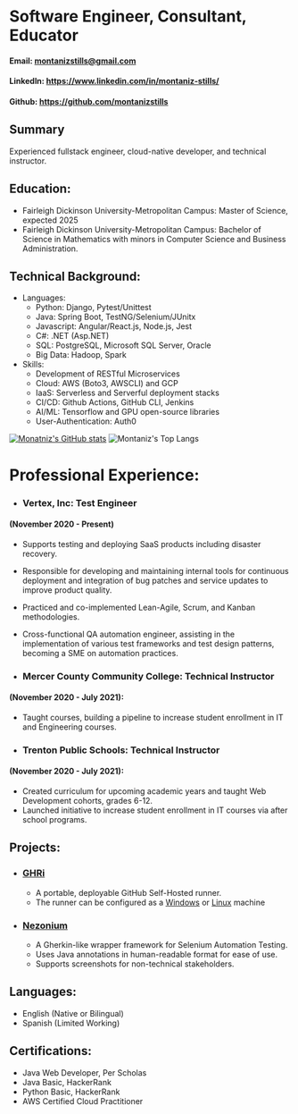 # Software Engineer, Consultant, Educator
#### Email: montanizstills@gmail.com
#### LinkedIn: https://www.linkedin.com/in/montaniz-stills/
#### Github: https://github.com/montanizstills

## Summary 
Experienced fullstack engineer, cloud-native developer, and technical instructor.


## Education:
- Fairleigh Dickinson University-Metropolitan Campus: Master of Science, expected 2025
- Fairleigh Dickinson University-Metropolitan Campus: Bachelor of Science in Mathematics with minors in Computer Science and Business Administration.

## Technical Background:
- Languages:
  - Python: Django, Pytest/Unittest
  - Java: Spring Boot, TestNG/Selenium/JUnitx
  - Javascript: Angular/React.js, Node.js, Jest
  - C#: .NET (Asp.NET)
  - SQL: PostgreSQL, Microsoft SQL Server, Oracle
  - Big Data: Hadoop, Spark
- Skills:
  - Development of RESTful Microservices
  - Cloud: AWS (Boto3, AWSCLI) and GCP
  - IaaS: Serverless and Serverful deployment stacks
  - CI/CD: Github Actions, GitHub CLI, Jenkins
  - AI/ML: Tensorflow and GPU open-source libraries
  - User-Authentication: Auth0


[![Monatniz's GitHub stats](https://github-readme-stats.vercel.app/api?username=montanizstills&count_private=true&show_icons=true&theme=tokyonight)](https://github.com/montanizstills/)
![Montaniz's Top Langs](https://github-readme-stats.vercel.app/api/top-langs/?username=montanizstills&layout=compact)

# Professional Experience:
- ### Vertex, Inc:  Test Engineer 
#### (November 2020 - Present)
  - Supports testing and deploying SaaS products including disaster recovery.
  - Responsible for developing and maintaining internal tools for continuous deployment and integration of bug patches and service updates to improve product quality.
  - Practiced and co-implemented Lean-Agile, Scrum, and Kanban methodologies.
  - Cross-functional QA automation engineer, assisting in the implementation of various test frameworks and test design patterns, becoming a SME on automation practices.

- ### Mercer County Community College: Technical Instructor 
#### (November 2020 - July 2021):
  - Taught courses, building a pipeline to increase student enrollment in IT and Engineering courses.

- ### Trenton Public Schools: Technical Instructor 
#### (November 2020 - July 2021):
  - Created curriculum for upcoming academic years and taught Web Development cohorts, grades 6-12.
  - Launched initiative to increase student enrollment in IT courses via after school programs.

## Projects:
- ### [GHRi](https://github.com/montanizstills/self_hosted_runner_on_docker) 
  - A portable, deployable GitHub Self-Hosted runner.
  - The runner can be configured as a [Windows](https://github.com/montanizstills/self_hosted_runner_on_docker/blob/windows/self-hosted.dockerfile) or [Linux](https://github.com/montanizstills/self_hosted_runner_on_docker/blob/linux/self-hosted.dockerfile) machine
- ### [Nezonium](https://github.com/montanizstills/Nezonium)
  - A Gherkin-like wrapper framework for Selenium Automation Testing.
  - Uses Java annotations in human-readable format for ease of use.
  - Supports screenshots for non-technical stakeholders.


## Languages:
- English (Native or Bilingual)
- Spanish (Limited Working)

## Certifications:
- Java Web Developer, Per Scholas
- Java Basic, HackerRank
- Python Basic, HackerRank
- AWS Certified Cloud Practitioner